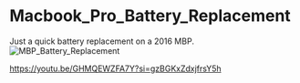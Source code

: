 # Macbook_Pro_Battery_Replacement
Just a quick battery replacement on a 2016 MBP.
![MBP_Battery_Replacement](https://github.com/iCanKindOfCodeOnAGoodDay/Macbook_Pro_Battery_Replacement/assets/23462031/f59fd517-7914-4c0d-ae10-ac78838ea8f4)

https://youtu.be/GHMQEWZFA7Y?si=gzBGKxZdxjfrsY5h
